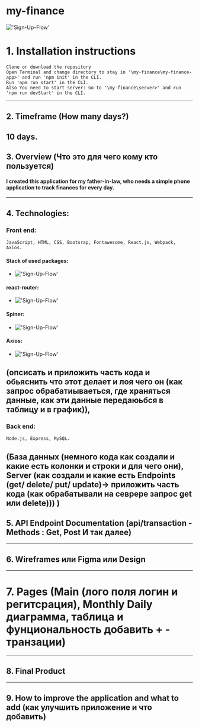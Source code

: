 # my-finance

!['Sign-Up-Flow'](https://cdn1.savepice.ru/uploads/2021/1/10/6d7543772360f23ac5036274aed4a8f3-full.png)

# 1. Installation instructions
    Clone or download the repository
    Open Terminal and change directory to stay in '\my-finance\my-finance-app>' and run 'npm init' in the CLI.
    Run 'npm run start' in the CLI.
    Also You need to start server: Go to '\my-finance\server>' and run 'npm run devStart' in the CLI.
---

## 2. Timeframe (How many days?)
10 days.
---
## 3. Overview (Что это для чего кому кто пользуется)
#### I created this application for my father-in-law, who needs a simple phone application to track finances for every day.
---
## 4. Technologies:
### Front end:
    JavaScript, HTML, CSS, Bootsrap, Fontawesome, React.js, Webpack, Axios.

#### Stack of used packages:
* !['Sign-Up-Flow'](https://cdn1.savepice.ru/uploads/2021/1/10/396f71a7777e5184fa70714a22dc41d6-full.png)

#### react-router:
* !['Sign-Up-Flow'](https://cdn1.savepice.ru/uploads/2021/1/10/9d26858a871d134701a5301b73f1260b-full.png)

#### Spiner:
* !['Sign-Up-Flow'](https://cdn1.savepice.ru/uploads/2021/1/10/a717d0bef032a1a224fc66179a065c23-full.png)

#### Axios: 
* !['Sign-Up-Flow'](https://cdn1.savepice.ru/uploads/2021/1/11/a308862511294ca80664364f928ef042-full.png)


 (опсисать и приложить часть кода и обьяснить что этот делает и лоя чего он (как запрос обрабатиываеться, где храняться данные, как эти данные передаюьбся в таблицу и в график)), 
---
### Back end:
    Node.js, Express, MySQL.
(База данных (немного кода как создали и какие есть колонки и строки и для чего они), Server (как создали и какие есть Endpoints (get/ delete/ put/ update)-> приложить часть кода (как обрабатывали на севрере запрос get или delete))) )
---

## 5. API Endpoint Documentation (api/transaction - Methods : Get, Post И так далее)
---

## 6. Wireframes или Figma или Design
---

# 7. Pages (Main (лого поля логин и регитсрация), Monthly Daily диаграмма, таблица и фунциональность добавить + - транзации)
---

## 8. Final Product
---

## 9. How to improve the application and what to add (как улучшить приложение и что добавить)
